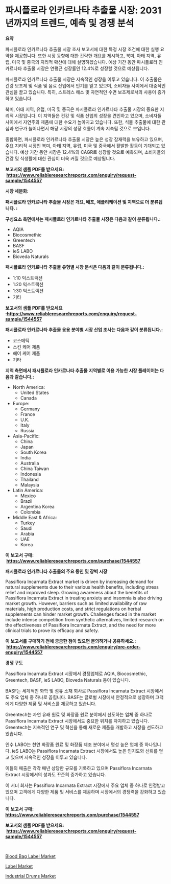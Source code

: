 <p><h1>파시플로라 인카르나타 추출물 시장: 2031년까지의 트렌드, 예측 및 경쟁 분석</h1></p><p><strong>요약</strong></p>
<p><p>파시플로라 인카르나타 추출물 시장 조사 보고서에 대한 특정 시장 조건에 대한 실행 요약을 제공합니다. 또한 시장 동향에 대한 간략한 개요를 제시하고, 북미, 아태 지역, 유럽, 미국 및 중국의 지리적 확산에 대해 설명하겠습니다. 예상 기간 동안 파시플로라 인카르나타 추출물 시장은 연평균 성장률인 12.4%로 성장할 것으로 예상됩니다.</p><p>파시플로라 인카르나타 추출물 시장은 지속적인 성장을 이루고 있습니다. 이 추출물은 건강 보조제 및 식품 및 음료 산업에서 인기를 얻고 있으며, 소비자들 사이에서 대중적인 관심을 끌고 있습니다. 특히, 스트레스 해소 및 자연적인 수면 보조제로서의 사용이 증가하고 있습니다.</p><p>북미, 아태 지역, 유럽, 미국 및 중국은 파시플로라 인카르나타 추출물 시장의 중요한 지리적 시장입니다. 이 지역들은 건강 및 식품 산업의 성장을 견인하고 있으며, 소비자들 사이에서 자연주의 제품에 대한 수요가 높아지고 있습니다. 또한, 식물 추출물에 대한 관심과 연구가 늘어나면서 해당 시장의 성장 흐름이 계속 지속될 것으로 보입니다.</p><p>종합하면, 파시플로라 인카르나타 추출물 시장은 높은 성장 잠재력을 보유하고 있으며, 주요 지리적 시장인 북미, 아태 지역, 유럽, 미국 및 중국에서 활발한 활동이 기대되고 있습니다. 예상 기간 동안 시장은 12.4%의 CAGR로 성장할 것으로 예측되며, 소비자들의 건강 및 식생활에 대한 관심이 더욱 커질 것으로 예상됩니다.</p></p>
<p><strong>보고서의 샘플 PDF를 받으세요: &nbsp;<a href="https://www.reliableresearchreports.com/enquiry/request-sample/1544557">https://www.reliableresearchreports.com/enquiry/request-sample/1544557</a></strong></p>
<p><strong>시장 세분화:</strong></p>
<p><strong> 패시플로라 인카르나타 추출물 시장은 개요, 배포, 애플리케이션 및 지역으로 더 분류됩니다. :</strong></p>
<p><strong>구성요소 측면에서는 패시플로라 인카르나타 추출물 시장은 다음과 같이 분류됩니다.:</strong></p>
<p><ul><li>AQIA</li><li>Biocosmethic</li><li>Greentech</li><li>BASF</li><li>ieS LABO</li><li>Bioveda Naturals</li></ul></p>
<p><strong> 패시플로라 인카르나타 추출물 유형별 시장 분석은 다음과 같이 분류됩니다.:</strong></p>
<p><ul><li>1:10 익스트랙션</li><li>1:20 익스트랙션</li><li>1:30 익스트랙션</li><li>기타</li></ul></p>
<p><strong>보고서의 샘플 PDF를 받으세요 :<a href="https://www.reliableresearchreports.com/enquiry/request-sample/1544557">https://www.reliableresearchreports.com/enquiry/request-sample/1544557</a></strong></p>
<p><strong> 패시플로라 인카르나타 추출물 응용 분야별 시장 산업 조사는 다음과 같이 분류됩니다.:</strong></p>
<p><ul><li>코스메틱</li><li>스킨 케어 제품</li><li>헤어 케어 제품</li><li>기타</li></ul></p>
<p><strong>지역 측면에서 패시플로라 인카르나타 추출물 지역별로 이용 가능한 시장 플레이어는 다음과 같습니다.:</strong></p>
<p><ul>
    <li>
        North America:
        <ul>
            <li>United States</li>
            <li>Canada</li>
        </ul>
    </li>
    <li>
        Europe:
        <ul>
            <li>Germany</li>
            <li>France</li>
            <li>U.K.</li>
            <li>Italy</li>
            <li>Russia</li>
        </ul>
    </li>
    <li>
        Asia-Pacific:
        <ul>
            <li>China</li>
            <li>Japan</li>
            <li>South Korea</li>
            <li>India</li>
            <li>Australia</li>
            <li>China Taiwan</li>
            <li>Indonesia</li>
            <li>Thailand</li>
            <li>Malaysia</li>
        </ul>
    </li>
    <li>
        Latin America:
        <ul>
            <li>Mexico</li>
            <li>Brazil</li>
            <li>Argentina Korea</li>
            <li>Colombia</li>
        </ul>
    </li>
    <li>
        Middle East & Africa:
        <ul>
            <li>Turkey</li>
            <li>Saudi</li>
            <li>Arabia</li>
            <li>UAE</li>
            <li>Korea</li>
        </ul>
    </li>
    </ul></p>
<p><strong>이 보고서 구매: &nbsp;<a href="https://www.reliableresearchreports.com/purchase/1544557">https://www.reliableresearchreports.com/purchase/1544557</a></strong></p>
<p><strong>패시플로라 인카르나타 추출물의 주요 동인 및 장벽 시장</strong></p>
<p><p>Passiflora Incarnata Extract market is driven by increasing demand for natural supplements due to their various health benefits, including stress relief and improved sleep. Growing awareness about the benefits of Passiflora Incarnata Extract in treating anxiety and insomnia is also driving market growth. However, barriers such as limited availability of raw materials, high production costs, and strict regulations on herbal supplements can hinder market growth. Challenges faced in the market include intense competition from synthetic alternatives, limited research on the effectiveness of Passiflora Incarnata Extract, and the need for more clinical trials to prove its efficacy and safety.</p></p>
<p><strong>이 보고서를 구매하기 전에 궁금한 점이 있으면 문의하거나 공유하세요.: &nbsp;<a href="https://www.reliableresearchreports.com/enquiry/pre-order-enquiry/1544557">https://www.reliableresearchreports.com/enquiry/pre-order-enquiry/1544557</a></strong></p>
<p><strong>경쟁 구도</strong></p>
<p><p>Passiflora Incarnata Extract 시장에서 경쟁업체로 AQIA, Biocosmethic, Greentech, BASF, ieS LABO, Bioveda Naturals 등이 있습니다. </p><p>BASF는 세계적인 화학 및 섬유 소재 회사로 Passiflora Incarnata Extract 시장에서도 주요 업체 중 하나로 꼽힙니다. BASF는 글로벌 시장에서 안정적으로 성장하며 고객에게 다양한 제품 및 서비스를 제공하고 있습니다.</p><p>Greentech는 자연 유래 원료 및 화장품 원료 분야에서 선도하는 업체 중 하나로 Passiflora Incarnata Extract 시장에서도 중요한 위치를 차지하고 있습니다. Greentech는 지속적인 연구 및 혁신을 통해 새로운 제품을 개발하고 시장을 선도하고 있습니다.</p><p>인수 LABO는 천연 화장품 원료 및 화장품 제조 분야에서 명성 높은 업체 중 하나입니다. ieS LABO는 Passiflora Incarnata Extract 시장에서도 높은 인지도와 신뢰를 얻고 있으며 지속적인 성장을 이루고 있습니다.</p><p>이들의 매출은 각각 매년 상당한 규모를 기록하고 있으며 Passiflora Incarnata Extract 시장에서의 성과도 꾸준히 증가하고 있습니다.</p><p>이 서너 회사는 Passiflora Incarnata Extract 시장에서 주요 업체 중 하나로 인정받고 있으며 고객에게 다양한 제품 및 서비스를 제공하며 시장에서의 경쟁력을 강화하고 있습니다.</p></p>
<p><strong>이 보고서 구매: &nbsp; <a href="https://www.reliableresearchreports.com/purchase/1544557">https://www.reliableresearchreports.com/purchase/1544557</a></strong></p>
<p><strong>보고서의 샘플 PDF를 받으세요: &nbsp;<a href="https://www.reliableresearchreports.com/enquiry/request-sample/1544557">https://www.reliableresearchreports.com/enquiry/request-sample/1544557</a></strong><strong></strong></p>
<p>&nbsp;</p>
<p><p><a href="https://funky-papaya-cf4.notion.site/Blood-Bag-Label-Market-Centers-on-Aspects-such-as-Market-Growth-Market-Share-Market-Opportunity-a-20aebf2fd1c749208ef801e3a35c9e2c">Blood Bag Label Market</a></p><p><a href="https://confirmed-shield-e13.notion.site/Label-Market-Size-Share-Trends-Analysis-Report-By-Application-Regional-Outlook-Competitive-Stra-bb987f39ff9c4fa5892e769a7892d56e">Label Market</a></p><p><a href="https://sore-arch-6db.notion.site/Industrial-Drums-Market-Insights-Market-Players-and-Forecast-Till-2031-eaf698a8ee764a1dbf6822be546645eb">Industrial Drums Market</a></p></p>